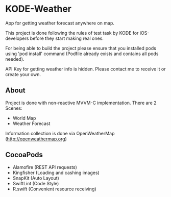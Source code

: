 # KODE-Weather
App for getting weather forecast anywhere on map.

This project is done following the rules of test task by KODE for iOS-developers before they start making real ones.

For being able to build the project please ensure that you installed pods using 'pod install' command (Podfile already exists and contains all pods needed).

API Key for getting weather info is hidden. Please contact me to receive it or create your own.

## About
Project is done with non-reactive MVVM-C implementation. There are 2 Scenes: 
- World Map
- Weather Forecast

Information collection is done via OpenWeatherMap (http://openweathermap.org)

## CocoaPods
- Alamofire (REST API requests)
- Kingfisher (Loading and cashing images)
- SnapKit (Auto Layout)
- SwiftLint (Code Style)
- R.swift (Convenient resource receiving)


